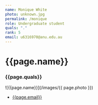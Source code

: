 ```yaml
---
name: Monique White
photo: unknown.jpg
permalink: /monique
role: Undergraduate student
quals: "."
rank: 5
email: u6316970@anu.edu.au
---
```

# {{page.name}} 
### {{page.quals}}


![{{page.name}}](/images/{{ page.photo }})

* [{{page.email}}](mailto:{{page.name}})
